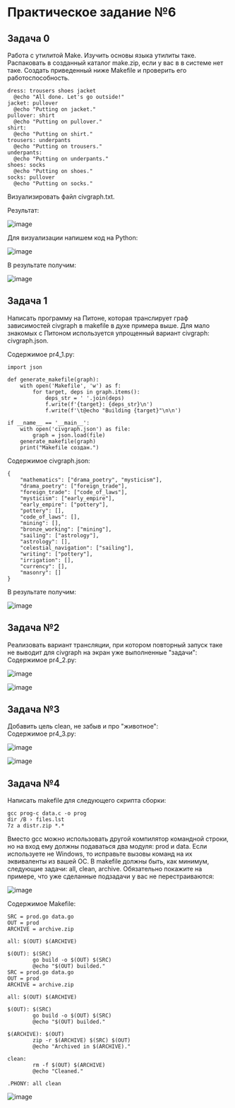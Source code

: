 # Практическое задание №6

## Задача 0

Работа с утилитой Make.
Изучить основы языка утилиты таке. Распаковать в созданный каталог make.zip, если у вас в в системе нет таке. Создать приведенный ниже Makefile и проверить его работоспособность.
```
dress: trousers shoes jacket
  @echo "All done. Let's go outside!"
jacket: pullover
  @echo "Putting on jacket."
pullover: shirt
  @echo "Putting on pullover."
shirt:
  @echo "Putting on shirt."
trousers: underpants
  @echo "Putting on trousers."
underpants:
  @echo "Putting on underpants."
shoes: socks
  @echo "Putting on shoes."
socks: pullover
  @echo "Putting on socks."
```
Визуализировать файл civgraph.txt.

Результат:

![image](https://github.com/user-attachments/assets/e06d9993-c93d-4081-95ec-1c5880a2ee4e)<br>

Для визуализации напишем код на Python:<br>

![image](https://github.com/user-attachments/assets/de22e87f-cb3c-4ba0-b82a-b60048ccd475)<br>

В результате получим:<br>

![image](https://github.com/user-attachments/assets/625ca26f-fb23-4ca9-a1d4-4e2d2eb4a8d0)<br>

## Задача 1
Написать программу на Питоне, которая транслирует граф зависимостей civgraph в makefile в духе примера выше. Для мало знакомых с Питоном используется упрощенный вариант civgraph: civgraph.json.

Содержимое pr4_1.py:<br>
```
import json

def generate_makefile(graph):
    with open('Makefile', 'w') as f:
        for target, deps in graph.items():
            deps_str = ' '.join(deps)
            f.write(f'{target}: {deps_str}\n')
            f.write(f'\t@echo "Building {target}"\n\n')

if __name__ == '__main__':
    with open('civgraph.json') as file:
        graph = json.load(file)
    generate_makefile(graph)
    print("Makefile создан.")
```

Содержимое civgraph.json:<br>
```
{
    "mathematics": ["drama_poetry", "mysticism"],
    "drama_poetry": ["foreign_trade"],
    "foreign_trade": ["code_of_laws"],
    "mysticism": ["early_empire"],
    "early_empire": ["pottery"],
    "pottery": [],
    "code_of_laws": [],
    "mining": [],
    "bronze_working": ["mining"],
    "sailing": ["astrology"],
    "astrology": [],
    "celestial_navigation": ["sailing"],
    "writing": ["pottery"],
    "irrigation": [],
    "currency": [],
    "masonry": []
}
```

В результате получим:<br>

![image](https://github.com/user-attachments/assets/d397bb13-349a-4b9e-9d81-8a8a51d0fe7b)<br>

## Задача №2
Реализовать вариант трансляции, при котором повторный запуск таке не выводит для civgraph на экран уже выполненные "задачи":<br>
Содержимое pr4_2.py:<br>

![image](https://github.com/user-attachments/assets/b0be5237-ef17-451f-8542-71f7b1508c7f)<br>

![image](https://github.com/user-attachments/assets/09d92ed7-c5df-4c87-9337-088918bb8400)<br>

## Задача №3
Добавить цель clean, не забыв и про "животное":<br>
Содержимое pr4_3.py:<br>

![image](https://github.com/user-attachments/assets/db0e08f1-e104-48ab-b0d6-a158804f565d)<br>

![image](https://github.com/user-attachments/assets/e870132d-f036-4512-b2b3-fec5654b230f)<br>

## Задача №4
Написать makefile для следующего скрипта сборки:
```
gcc prog-c data.c -o prog 
dir /B › files.lst 
7z a distr.zip *.*
```
Вместо gcc можно использовать другой компилятор командной строки, но на вход ему должны подаваться два модуля: рrod и data. Если используете не Windows, то исправьте вызовы команд на их эквиваленты из вашей ОС. В makefile должны быть, как минимум, следующие задачи: all, clean, archive. Обязательно покажите на примере, что уже сделанные подзадачи у вас не перестраиваются:<br>

![image](https://github.com/user-attachments/assets/cfe4fecd-b4d6-4479-b878-17f712829f39)<br>

Содержимое Makefile:
```
SRC = prod.go data.go
OUT = prod
ARCHIVE = archive.zip

all: $(OUT) $(ARCHIVE)

$(OUT): $(SRC)
        go build -o $(OUT) $(SRC)
        @echo "$(OUT) builded."
SRC = prod.go data.go
OUT = prod
ARCHIVE = archive.zip

all: $(OUT) $(ARCHIVE)

$(OUT): $(SRC)
        go build -o $(OUT) $(SRC)
        @echo "$(OUT) builded."

$(ARCHIVE): $(OUT)
        zip -r $(ARCHIVE) $(SRC) $(OUT)
        @echo "Archived in $(ARCHIVE)."

clean:
        rm -f $(OUT) $(ARCHIVE)
        @echo "Cleaned."

.PHONY: all clean
```

![image](https://github.com/user-attachments/assets/f7383213-d93b-4f80-ab1c-f5ba2d10726c)
